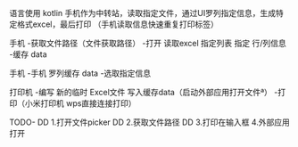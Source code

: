 语言使用 kotlin
手机作为中转站，读取指定文件，通过UI罗列指定信息，生成特定格式excel，最后打印
（手机读取信息快速重复打印标签）

手机
-获取文件路径（文件获取路径）
-打开 读取excel 指定列表 指定 行/列信息
-缓存 data

手机
-手机 罗列缓存 data
-选取指定信息

打印机
-编写 新的临时 Excel文件 写入缓存data（启动外部应用打开文件ª）
-打印（小米打印机 wps直接连接打印）

TODO-
DD 1.打开文件picker
DD 2.获取文件路径
DD 3.打印在输入框
4.外部应用打开
